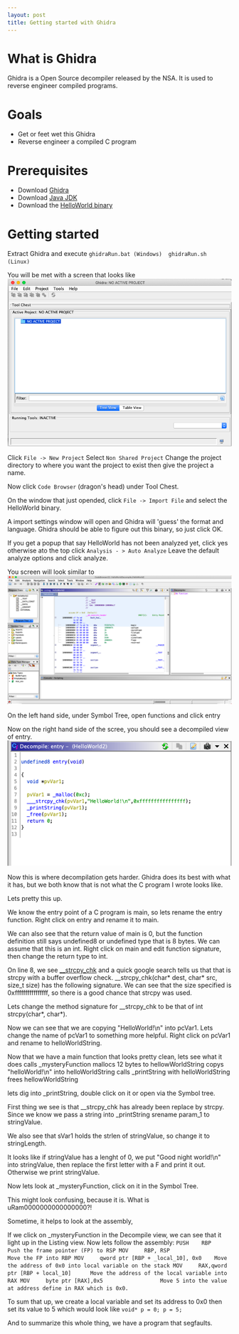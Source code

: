 ```yaml
---
layout: post
title: Getting started with Ghidra
---
```

# What is Ghidra
Ghidra is a Open Source decompiler released by the NSA. It is used to reverse engineer compiled programs. 

# Goals
* Get or feet wet this Ghidra
* Reverse engineer a compiled C program

# Prerequisites
* Download [Ghidra](https://ghidra-sre.org/)
* Download [Java JDK](https://www.oracle.com/java/technologies/javase-downloads.html)
* Download the [HelloWorld binary](https://github.com/lookie27/ghidra-hello-world/raw/master/HelloWorld)

# Getting started
Extract Ghidra and execute ```ghidraRun.bat (Windows) 
						    ghidraRun.sh (Linux)```

You will be met with a screen that looks like
![](https://raw.githubusercontent.com/lookie27/ghidra-hello-world/master/Blog%20Resources/GhidraNewProject.png)

Click ```File -> New Project```
Select ```Non Shared Project```
Change the project directory to where you want the project to exist then give the project a name.

Now click ```Code Browser``` (dragon's head) under Tool Chest.


On the window that just opended, click ```File -> Import File``` and select the HelloWorld binary.

A import settings window will open and Ghidra will 'guess' the format and language. Ghidra should be able to figure out this binary, so just click OK.

If you get a popup that say HelloWorld has not been analyzed yet, click yes otherwise ato the top click ```Analysis - > Auto Analyze```
Leave the default analyze options and click analyze.

You screen will look similar to 
![](https://raw.githubusercontent.com/lookie27/ghidra-hello-world/master/Blog%20Resources/DecompileView.png)

On the left hand side, under Symbol Tree, open functions and click entry

Now on the right hand side of the scree, you should see a decompiled view of entry.
![](https://raw.githubusercontent.com/lookie27/ghidra-hello-world/master/Blog%20Resources/MainDecompile.png)

Now this is where decompilation gets harder.
Ghidra does its best with what it has, but we both know that is not what the C program I wrote looks like.

Lets pretty this up.

We know the entry point of a C program is main, so lets rename the entry function. Right click on entry and rename it to main.

We can also see that the return value of main is 0, but the function definition still says undefined8 or undefined type that is 8 bytes. We can assume that this is an int. Right click on main and edit function signature, then change the return type to int.

On line 8, we see [__strcpy_chk](https://refspecs.linuxbase.org/LSB_4.1.0/LSB-Core-generic/LSB-Core-generic/libc---strcpy-chk-1.html) and a quick google search tells us that that is strcpy with a buffer overflow check. __strcpy_chk(char* dest, char* src, size_t size) has the following signature. We can see that the size specified is 0xffffffffffffffff, so there is a good chance that strcpy was used. 

Lets change the method signature for __strcpy_chk to be that of int strcpy(char*, char*).

Now we can see that we are copying "HelloWorld!\n" into pcVar1. Lets change the name of pcVar1 to something more helpful. Right click on pcVar1 and rename to helloWorldString.

Now that we have a main function that looks pretty clean, lets see what it does
calls _mysteryFunction
mallocs 12 bytes to hellowWorldString
copys "helloWorld!\n" into helloWorldString
calls _printString with helloWorldString
frees hellowWorldString


lets dig into _printString, double click on it or open via the Symbol tree.

First thing we see is that __strcpy_chk has already been replace by strcpy.
Since we know we pass a string into _printString srename param_1 to stringValue.

We also see that sVar1 holds the strlen of stringValue, so change it to stringLength.

It looks like if stringValue has a lenght of 0, we put "Good night world!\n" into stringValue, then replace the first letter with a F and print it out. Otherwise we print stringValue.

Now lets look at _mysteryFunction, click on it in the Symbol Tree.

This might look confusing, because it is. What is uRam0000000000000000?!

Sometime, it helps to look at the assembly,

If we click on _mysteryFunction in the Decompile view, we can see that it light up in the Listing view. Now lets follow the assembly:
`
PUSH 	RBP   								Push the frame pointer (FP) to RSP
MOV 	RBP, RSP 							Move the FP into RBP
MOV 	qword ptr [RBP + _local_10], 0x0	Move the address of 0x0 into local variable on the stack
MOV		RAX,qword ptr [RBP + local_10]      Move the address of the local variable into RAX
MOV     byte ptr [RAX],0x5					Move 5 into the value at address define in RAX which is 0x0.
`

To sum that up, we create a local variable and set its address to 0x0 then set its value to 5 which would look like
`
void* p = 0;
p = 5;
`

And to summarize this whole thing, we have a program that segfaults.




